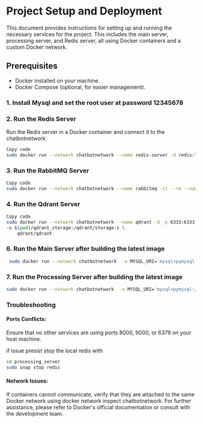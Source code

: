 # Project Setup and Deployment

This document provides instructions for setting up and running the necessary services for the project. This includes the main server, processing server, and Redis server, all using Docker containers and a custom Docker network.

## Prerequisites

- Docker installed on your machine.
- Docker Compose (optional, for easier management).

### 1. Install Mysql and set the root user at password 12345678

### 2. Run the Redis Server

Run the Redis server in a Docker container and connect it to the chatbotnetwork:

```bash
Copy code
sudo docker run --network chatbotnetwork --name redis-server -d redis:latest
```

### 3. Run the RabbitMQ Server

```bash
Copy code
sudo docker run --network chatbotnetwork --name rabbitmq -it --rm --name rabbitmq -d -p 5672:5672 -p 15672:15672 rabbitmq:3.13-management
```

### 4. Run the Qdrant Server

```bash
Copy code
sudo docker run --network chatbotnetwork --name qdrant -d -p 6333:6333 -p 6334:6334 \
-v $(pwd)/qdrant_storage:/qdrant/storage:z \
    qdrant/qdrant
```

### 6. Run the Main Server after building the latest image

```bash
 sudo docker run --network chatbotnetwork  -e MYSQL_URI='mysql+pymysql://<user>:<password>@<your Ip>:3306/chatbotserver' -e OPENAI_API_KEY='' -e LANGCHAIN_API_KEY='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' -e DEEP_INFRA_API_KEY='' -e REDIS_URL='redis://redis-server:6379/0' -p 8000:8000 chatbotmain

```

### 7. Run the Processing Server after building the latest image

```bash
sudo docker run --network chatbotnetwork  -e MYSQL_URI='mysql+pymysql://<user>:<password>@<your Ip>:3306/chatbotserver' -e OPENAI_API_KEY='' -e MAILJET_API_KEY='b206a37878213791ca36f654de1a5ee4' -e MAILJET_SECRET_KEY='0186662647f8ca1a38953139ce28ff3a' -e SENDER='shivam.pandey@jellyfishtechnologies.com' -p 9000:9000 chatbotprocess

```

### Troubleshooting

#### Ports Conflicts:

Ensure that no other services are using ports 8000, 9000, or 6379 on your host machine.

if issue presist stop the local redis with

```bash
cd processing_server
sudo snap stop redis

```

#### Network Issues:

If containers cannot communicate, verify that they are attached to the same Docker network using docker network inspect chatbotnetwork.
For further assistance, please refer to Docker's official documentation or consult with the development team.
